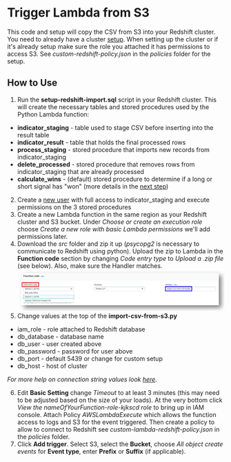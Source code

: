 # Trigger Lambda from S3
This code and setup will copy the CSV from S3 into your Redshift cluster.  You need to already have a cluster [setup](https://docs.aws.amazon.com/ses/latest/DeveloperGuide/event-publishing-redshift-cluster.html).  When setting up the cluster or if it's already setup make sure the role you attached it has permissions to access S3.  See *custom-redshift-policy.json* in the *policies* folder for the setup.

## How to Use
1. Run the **setup-redshift-import.sql** script in your Redshift cluster.  This will create the necessary tables and stored procedures used by the Python Lambda function:
* **indicator_staging** - table used to stage CSV before inserting into the result table
* **indicator_result** - table that holds the final processed rows
* **process_staging** - stored procedure that imports new records from indicator_staging
* **delete_processed** - stored procedure that removes rows from indicator_staging that are already processed
* **calculate_wins** - (default) stored procedure to determine if a long or short signal has "won" (more details in the [next step](https://github.com/timsgrignoli/forex-technical-indicators/tree/master/4-calculate-wins))
2. Create a [new user](https://docs.aws.amazon.com/redshift/latest/dg/t_adding_redshift_user_cmd.html) with full access to indicator_staging and execute permissions on the 3 stored procedures
3. Create a new Lambda function in the same region as your Redshift cluster and S3 bucket.  Under *Choose or create an execution role* choose *Create a new role with basic Lambda permissions* we'll add permissions later.
4. Download the *src* folder and zip it up (*psycopg2* is necessary to communicate to Redshift using python).  Upload the zip to Lambda in the **Function code** section by changing *Code entry type* to *Upload a .zip file* (see below).  Also, make sure the Handler matches. ![Lambda Setup](/images/lambda-zip-handler.png)
5. Change values at the top of the **import-csv-from-s3.py**
* iam_role - role attached to Redshift database
* db_database - database name
* db_user - user created above
* db_password - password for user above
* db_port - default 5439 or change for custom setup
* db_host - host of cluster

*For more help on connection string values look [here](https://docs.aws.amazon.com/ses/latest/DeveloperGuide/event-publishing-redshift-cluster-connect.html).*

6. Edit **Basic Setting** change *Timeout* to at least 3 minutes (this may need to be adjusted based on the size of your loads).  At the very bottom click *View the nameOfYourFunction-role-kjkscd role* to bring up in IAM console.  Attach Policy *AWSLambdaExecute* which allows the function access to logs and S3 for the event triggered.  Then create a policy to allow to connect to Redshift see *custom-lambda-redshift-policy.json* in the *policies* folder.
7. Click **Add trigger**.  Select S3, select the **Bucket**, choose *All object create events* for **Event type**, enter **Prefix** or **Suffix** (if applicable).

